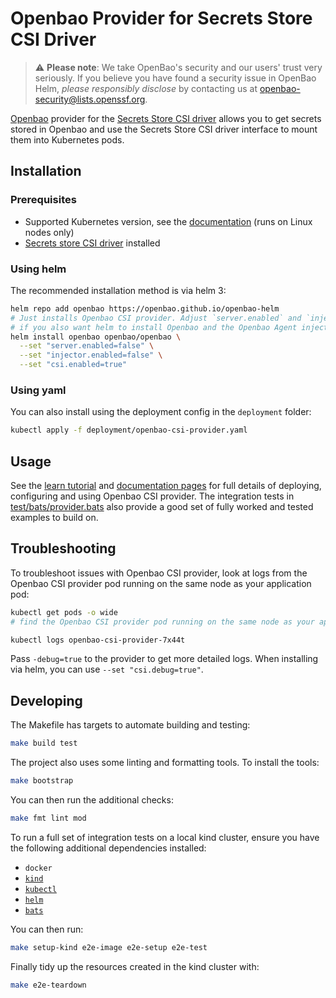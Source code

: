 # Openbao Provider for Secrets Store CSI Driver

> :warning: **Please note**: We take OpenBao's security and our users' trust very seriously. If
you believe you have found a security issue in OpenBao Helm, _please responsibly disclose_
by contacting us at [openbao-security@lists.openssf.org](mailto:openbao-security@lists.openssf.org).


[Openbao](https://openbao.org) provider for the [Secrets Store CSI driver](https://github.com/kubernetes-sigs/secrets-store-csi-driver) allows you to get secrets stored in
Openbao and use the Secrets Store CSI driver interface to mount them into Kubernetes pods.

## Installation

### Prerequisites

* Supported Kubernetes version, see the [documentation](https://openbao.org/docs/platform/k8s/csi#supported-kubernetes-versions) (runs on Linux nodes only)
* [Secrets store CSI driver](https://secrets-store-csi-driver.sigs.k8s.io/getting-started/installation.html) installed

### Using helm

The recommended installation method is via helm 3:

```bash
helm repo add openbao https://openbao.github.io/openbao-helm
# Just installs Openbao CSI provider. Adjust `server.enabled` and `injector.enabled`
# if you also want helm to install Openbao and the Openbao Agent injector.
helm install openbao openbao/openbao \
  --set "server.enabled=false" \
  --set "injector.enabled=false" \
  --set "csi.enabled=true"
```

### Using yaml

You can also install using the deployment config in the `deployment` folder:

```bash
kubectl apply -f deployment/openbao-csi-provider.yaml
```

## Usage

See the [learn tutorial](https://openbao.org/tutorials/openbao/kubernetes-secret-store-driver)
and [documentation pages](https://openbao.org/docs/platform/k8s/csi) for
full details of deploying, configuring and using Openbao CSI provider. The
integration tests in [test/bats/provider.bats](./test/bats/provider.bats) also
provide a good set of fully worked and tested examples to build on.

## Troubleshooting

To troubleshoot issues with Openbao CSI provider, look at logs from the Openbao CSI
provider pod running on the same node as your application pod:

  ```bash
  kubectl get pods -o wide
  # find the Openbao CSI provider pod running on the same node as your application pod

  kubectl logs openbao-csi-provider-7x44t
  ```

Pass `-debug=true` to the provider to get more detailed logs. When installing
via helm, you can use `--set "csi.debug=true"`.

## Developing

The Makefile has targets to automate building and testing:

```bash
make build test
```

The project also uses some linting and formatting tools. To install the tools:

```bash
make bootstrap
```

You can then run the additional checks:

```bash
make fmt lint mod
```

To run a full set of integration tests on a local kind cluster, ensure you have
the following additional dependencies installed:

* `docker`
* [`kind`](https://github.com/kubernetes-sigs/kind)
* [`kubectl`](https://kubernetes.io/docs/tasks/tools/)
* [`helm`](https://helm.sh/docs/intro/install/)
* [`bats`](https://bats-core.readthedocs.io/en/stable/installation.html)

You can then run:

```bash
make setup-kind e2e-image e2e-setup e2e-test
```

Finally tidy up the resources created in the kind cluster with:

```bash
make e2e-teardown
```
